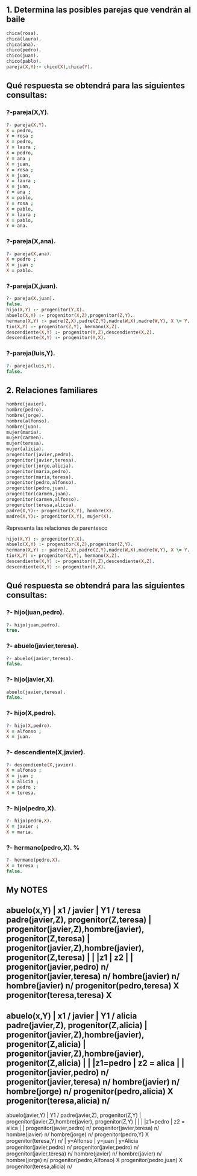 ## 1. Determina las posibles parejas que vendrán al baile

```Prolog
chica(rosa).
chica(laura).
chica(ana).
chico(pedro).
chico(juan).
chico(pablo).
pareja(X,Y):- chico(X),chica(Y).
```

## Qué respuesta se obtendrá para las siguientes consultas:

### ?-pareja(X,Y).

```Prolog
?- pareja(X,Y).
X = pedro,
Y = rosa ;
X = pedro,
Y = laura ;
X = pedro,
Y = ana ;
X = juan,
Y = rosa ;
X = juan,
Y = laura ;
X = juan,
Y = ana ;
X = pablo,
Y = rosa ;
X = pablo,
Y = laura ;
X = pablo,
Y = ana.
```

### ?-pareja(X,ana).

```Prolog
?- pareja(X,ana).
X = pedro ;
X = juan ;
X = pablo.
```

### ?-pareja(X,juan).

```Prolog
?- pareja(X,juan).
false.
hijo(X,Y) :- progenitor(Y,X).
abuelo(X,Y) :- progenitor(X,Z),progenitor(Z,Y).
hermano(X,Y) :- padre(Z,X),padre(Z,Y),madre(W,X),madre(W,Y), X \= Y.
tio(X,Y) :- progenitor(Z,Y), hermano(X,Z).
descendiente(X,Y) :- progenitor(Y,Z),descendiente(X,Z).
descendiente(X,Y) :- progenitor(Y,X).

```

### ?-pareja(luis,Y).

```Prolog
?- pareja(luis,Y).
false.
```

## 2. Relaciones familiares
```Prolog
hombre(javier).
hombre(pedro).
hombre(jorge).
hombre(alfonso).
hombre(juan).
mujer(maria).
mujer(carmen).
mujer(teresa).
mujer(alicia).
progenitor(javier,pedro).
progenitor(javier,teresa).
progenitor(jorge,alicia).
progenitor(maria,pedro).
progenitor(maria,teresa).
progenitor(pedro,alfonso).
progenitor(pedro,juan).
progenitor(carmen,juan).
progenitor(carmen,alfonso).
progenitor(teresa,alicia).
padre(X,Y):- progenitor(X,Y), hombre(X).
madre(X,Y):- progenitor(X,Y), mujer(X).
```

Representa las relaciones de
parentesco

```Prolog
hijo(X,Y) :- progenitor(Y,X).
abuelo(X,Y) :- progenitor(X,Z),progenitor(Z,Y).
hermano(X,Y) :- padre(Z,X),padre(Z,Y),madre(W,X),madre(W,Y), X \= Y.
tio(X,Y) :- progenitor(Z,Y), hermano(X,Z).
descendiente(X,Y) :- progenitor(Y,Z),descendiente(X,Z).
descendiente(X,Y) :- progenitor(Y,X).
```
## Qué respuesta se obtendrá para las siguientes consultas:

### ?- hijo(juan,pedro).

```Prolog
?- hijo(juan,pedro).
true.
```

### ?- abuelo(javier,teresa).

```Prolog
?- abuelo(javier,teresa).
false.
```

### ?- hijo(javier,X).

```Prolog
abuelo(javier,teresa).
false.
```

### ?- hijo(X,pedro).

```Prolog
?- hijo(X,pedro).
X = alfonso ;
X = juan.
```

### ?- descendiente(X,javier).

```Prolog
?- descendiente(X,javier).
X = alfonso ;
X = juan ;
X = alicia ;
X = pedro ;
X = teresa.
```

### ?- hijo(pedro,X).

```Prolog
?- hijo(pedro,X).
X = javier ;
X = maria.
```

### ?- hermano(pedro,X). %

```Prolog
?- hermano(pedro,X).
X = teresa ;
false.
```

## My NOTES

  abuelo(x,Y)
      | x1 / javier
      | Y1 / teresa
  padre(javier,Z), progenitor(Z,teresa)
      |
  progenitor(javier,Z),hombre(javier), progenitor(Z,teresa)
      |
  progenitor(javier,Z),hombre(javier), progenitor(Z,teresa)
      |                                   |
      |z1                                 | z2
      |                                   |
  progenitor(javier,pedro) n/         progenitor(javier,teresa) n/
  hombre(javier)  n/                  hombre(javier)  n/
  progenitor(pedro,teresa) X          progenitor(teresa,teresa) X
-----------------------------------------------------------------------------------------------------------
  abuelo(x,Y)
      | x1 / javier
      | Y1 / alicia
  padre(javier,Z), progenitor(Z,alicia)
      |
  progenitor(javier,Z),hombre(javier), progenitor(Z,alicia)
      |
  progenitor(javier,Z),hombre(javier), progenitor(Z,alicia)
      |                                   |
      |z1=pedro                           | z2 = alica
      |                                   |
  progenitor(javier,pedro) n/         progenitor(javier,teresa) n/
  hombre(javier)  n/                  hombre(jorge)  n/
  progenitor(pedro,alicia) X          progenitor(teresa,alicia) n/
--------------------------------------------------------------------------------------------------------------
  abuelo(javier,Y)
      | Y1 /
  padre(javier,Z), progenitor(Z,Y)
      |
  progenitor(javier,Z),hombre(javier), progenitor(Z,Y)
      |
      |                                                         |
      |z1=pedro                                                 | z2 = alica
      |                                                         |
  progenitor(javier,pedro) n/                                   progenitor(javier,teresa) n/
  hombre(javier)  n/                                            hombre(jorge)  n/
  progenitor(pedro,Y) X                                         progenitor(teresa,Y) n/
      |  y=Alfonso                | y=juan                       | y=Alicia
  progenitor(javier,pedro) n/   progenitor(javier,pedro) n/     progenitor(javier,teresa) n/
  hombre(javier)  n/            hombre(javier)  n/              hombre(jorge)  n/
  progenitor(pedro,Alfonso) X   progenitor(pedro,juan) X        progenitor(teresa,alicia) n/
